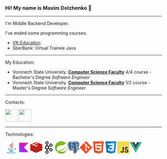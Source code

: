 ### Hi! My name is Maxim Dolzhenko 👋
---
I'm Middle Backend Developer. 

I've ended some programming courses:
- <a href="https://gamesphere.ru/curriculum/certificates/download/4717/904e1c78-3af5-4486-b8cc-ecfaec4df92b/">VK-Education</a>
- SberBank: Virtual Trainee Java
---
My Education:
- Voronezh State University. <b><a href="https://cs.vsu.ru">Computer Science Faculty</a></b> 4/4 course - Bachelor's Degree <i>Software Engineer</i>
- Voronezh State University. <b><a href="https://cs.vsu.ru">Computer Science Faculty</a></b> 1/2 course - Master's Degree   <i>Software Engineer</i>
---
Contacts:

<a href="https://vk.com/hardprog"><img src="https://www.svgrepo.com/show/331634/vk-v2.svg" style="width:40px; height:40px;"/></a>
<a href="https://t.me/hardprog"><img src="https://www.svgrepo.com/show/452115/telegram.svg" style="width:40px; height:40px;"/></a>

---
Technologies:

<img src="https://github.com/devicons/devicon/blob/master/icons/java/java-original.svg" style="width:40px; height:40px;"/><img src="https://github.com/devicons/devicon/blob/master/icons/kotlin/kotlin-original.svg" style="width:40px; height:40px;"/><img src="https://github.com/devicons/devicon/blob/master/icons/redis/redis-original.svg" style="width:40px; height:40px;"/><img src="https://github.com/devicons/devicon/blob/master/icons/apachekafka/apachekafka-original.svg" style="width:40px; height:40px;"/><img src="https://github.com/devicons/devicon/blob/master/icons/spring/spring-original.svg" style="width:40px; height:40px;"/><img src="https://github.com/devicons/devicon/blob/master/icons/postgresql/postgresql-original.svg" style="width:40px; height:40px;"/><img src="https://github.com/devicons/devicon/blob/master/icons/git/git-original.svg" style="width:40px; height:40px;"/><img src="https://github.com/devicons/devicon/blob/master/icons/html5/html5-original.svg" style="width:40px; height:40px;"/><img src="https://github.com/devicons/devicon/blob/master/icons/css3/css3-original.svg" style="width:40px; height:40px;"/><img src="https://github.com/devicons/devicon/blob/master/icons/javascript/javascript-original.svg" style="width:40px; height:40px;"/><img src="https://github.com/devicons/devicon/blob/master/icons/vuejs/vuejs-original.svg" style="width:40px; height:40px;"/>
